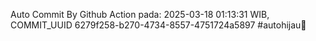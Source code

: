Auto Commit By Github Action pada: 2025-03-18 01:13:31 WIB, COMMIT_UUID 6279f258-b270-4734-8557-4751724a5897 #autohijau🗿
